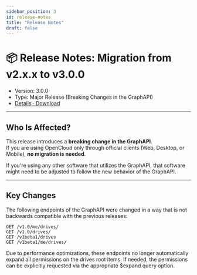 ```yaml
---
sidebar_position: 3
id: release-notes
title: "Release Notes"
draft: false
---
```


# 📦 Release Notes: Migration from v2.x.x to v3.0.0

- Version: 3.0.0
- Type: Major Release (Breaking Changes in the GraphAPI)
- [Details · Download](https://github.com/opencloud-eu/opencloud/releases/tag/v3.0.0)

---

## Who Is Affected?

This release introduces a **breaking change in the GraphAPI**.  
If you are using OpenCloud only through official clients (Web, Desktop, or Mobile), **no migration is needed**.

If you're using any other software that utilizes the GraphAPI, that software might need to be adjusted to follow the new behavior of the GraphAPI.

---

## Key Changes

The following endpoints of the GraphAPI were changed in a way that is not backwards compatible with the previous releases:

```
GET /v1.0/me/drives/
GET /v1.0/drives/
GET /v1beta1/drives
GET /v1beta1/me/drives/
```

Due to performance optimizations, these endpoints no longer automatically expand all permissions on the drives root items. If needed, the permissions can be explicitly requested via the appropriate $expand query option.
